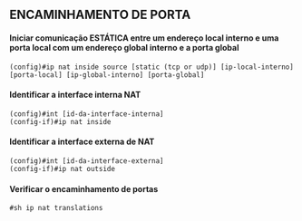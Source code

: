 ## ENCAMINHAMENTO DE PORTA

#### Iniciar comunicação ESTÁTICA entre um endereço local interno e uma porta local com um endereço global interno e a porta global

```
(config)#ip nat inside source [static (tcp or udp)] [ip-local-interno] [porta-local] [ip-global-interno] [porta-global]
```

#### Identificar a interface interna NAT

```
(config)#int [id-da-interface-interna]
(config-if)#ip nat inside
```

#### Identificar a interface externa de NAT

```
(config)#int [id-da-interface-externa]
(config-if)#ip nat outside
```

#### Verificar o encaminhamento de portas

```
#sh ip nat translations
